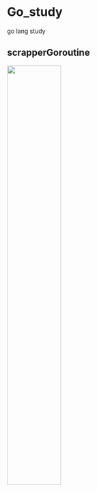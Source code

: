 # Go_study
go lang study
   
   
## scrapperGoroutine   
   
<img src="https://user-images.githubusercontent.com/62587484/172871930-7aab26c8-1a33-44ad-ab21-4a53c9265055.jpg" width="50%">
